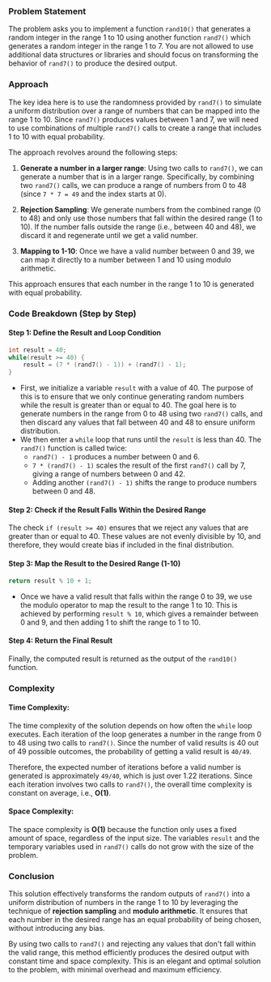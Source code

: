 ### Problem Statement

The problem asks you to implement a function `rand10()` that generates a random integer in the range 1 to 10 using another function `rand7()` which generates a random integer in the range 1 to 7. You are not allowed to use additional data structures or libraries and should focus on transforming the behavior of `rand7()` to produce the desired output.

### Approach

The key idea here is to use the randomness provided by `rand7()` to simulate a uniform distribution over a range of numbers that can be mapped into the range 1 to 10. Since `rand7()` produces values between 1 and 7, we will need to use combinations of multiple `rand7()` calls to create a range that includes 1 to 10 with equal probability.

The approach revolves around the following steps:

1. **Generate a number in a larger range**: Using two calls to `rand7()`, we can generate a number that is in a larger range. Specifically, by combining two `rand7()` calls, we can produce a range of numbers from 0 to 48 (since `7 * 7 = 49` and the index starts at 0).
  
2. **Rejection Sampling**: We generate numbers from the combined range (0 to 48) and only use those numbers that fall within the desired range (1 to 10). If the number falls outside the range (i.e., between 40 and 48), we discard it and regenerate until we get a valid number.

3. **Mapping to 1-10**: Once we have a valid number between 0 and 39, we can map it directly to a number between 1 and 10 using modulo arithmetic.

This approach ensures that each number in the range 1 to 10 is generated with equal probability.

### Code Breakdown (Step by Step)

#### Step 1: Define the Result and Loop Condition

```cpp
int result = 40;
while(result >= 40) {
    result = (7 * (rand7() - 1)) + (rand7() - 1);
}
```

- First, we initialize a variable `result` with a value of 40. The purpose of this is to ensure that we only continue generating random numbers while the result is greater than or equal to 40. The goal here is to generate numbers in the range from 0 to 48 using two `rand7()` calls, and then discard any values that fall between 40 and 48 to ensure uniform distribution.
- We then enter a `while` loop that runs until the `result` is less than 40. The `rand7()` function is called twice:
  - `rand7() - 1` produces a number between 0 and 6.
  - `7 * (rand7() - 1)` scales the result of the first `rand7()` call by 7, giving a range of numbers between 0 and 42.
  - Adding another `(rand7() - 1)` shifts the range to produce numbers between 0 and 48.

#### Step 2: Check if the Result Falls Within the Desired Range

The check `if (result >= 40)` ensures that we reject any values that are greater than or equal to 40. These values are not evenly divisible by 10, and therefore, they would create bias if included in the final distribution.

#### Step 3: Map the Result to the Desired Range (1-10)

```cpp
return result % 10 + 1;
```

- Once we have a valid result that falls within the range 0 to 39, we use the modulo operator to map the result to the range 1 to 10. This is achieved by performing `result % 10`, which gives a remainder between 0 and 9, and then adding 1 to shift the range to 1 to 10.

#### Step 4: Return the Final Result

Finally, the computed result is returned as the output of the `rand10()` function.

### Complexity

#### Time Complexity:

The time complexity of the solution depends on how often the `while` loop executes. Each iteration of the loop generates a number in the range from 0 to 48 using two calls to `rand7()`. Since the number of valid results is 40 out of 49 possible outcomes, the probability of getting a valid result is `40/49`.

Therefore, the expected number of iterations before a valid number is generated is approximately `49/40`, which is just over 1.22 iterations. Since each iteration involves two calls to `rand7()`, the overall time complexity is constant on average, i.e., **O(1)**.

#### Space Complexity:

The space complexity is **O(1)** because the function only uses a fixed amount of space, regardless of the input size. The variables `result` and the temporary variables used in `rand7()` calls do not grow with the size of the problem.

### Conclusion

This solution effectively transforms the random outputs of `rand7()` into a uniform distribution of numbers in the range 1 to 10 by leveraging the technique of **rejection sampling** and **modulo arithmetic**. It ensures that each number in the desired range has an equal probability of being chosen, without introducing any bias. 

By using two calls to `rand7()` and rejecting any values that don't fall within the valid range, this method efficiently produces the desired output with constant time and space complexity. This is an elegant and optimal solution to the problem, with minimal overhead and maximum efficiency.